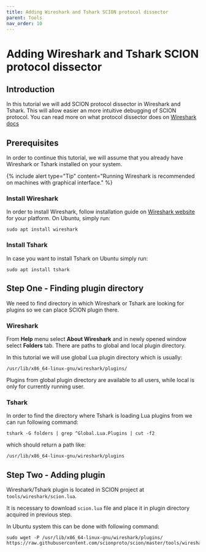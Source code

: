 ```yaml
---
title: Adding Wireshark and Tshark SCION protocol dissector
parent: Tools
nav_order: 10
---
```


# Adding Wireshark and Tshark SCION protocol dissector

## Introduction

In this tutorial we will add SCION protocol dissector in Wireshark and Tshark. This will allow easier an more intuitive debugging
of SCION protocol. You can read more on what protocol dissector does on [Wireshark docs](https://www.wireshark.org/docs/wsdg_html_chunked/ChapterDissection.html#ChDissectWorks)

## Prerequisites

In order to continue this tutorial, we will assume that you already have Wireshark or Tshark installed on your system.

{% include alert type="Tip" content="Running Wireshark is recommended on machines with graphical interface." %}

### Install Wireshark

In order to install Wireshark, follow installation guide on [Wireshark website](https://www.wireshark.org/) for your platform. 
On Ubuntu, simply run:

```shell
sudo apt install wireshark
```

### Install Tshark

In case you want to install Tshark on Ubuntu simply run:

```shell
sudo apt install tshark
```

## Step One - Finding plugin directory

We need to find directory in which Wireshark or Tshark are looking for plugins so we can place SCION plugin there.

### Wireshark

From **Help** menu select **About Wireshark** and in newly opened window select **Folders** tab. 
There are paths to global and local plugin directory.

In this tutorial we will use global Lua plugin directory which is usually:

```
/usr/lib/x86_64-linux-gnu/wireshark/plugins/
```

Plugins from global plugin directory are available to all users, while local is only for currently running user.

### Tshark

In order to find the directory where Tshark is loading Lua plugins from we can run following command:

    tshark -G folders | grep ^Global.Lua.Plugins | cut -f2

which should return a path like: 

    /usr/lib/x86_64-linux-gnu/wireshark/plugins

## Step Two - Adding plugin

Wireshark/Tshark plugin is located in SCION project at `tools/wireshark/scion.lua`.

It is necessary to download `scion.lua` file and place it in plugin directory acquired in previous step.

In Ubuntu system this can be done with following command:

```
sudo wget -P /usr/lib/x86_64-linux-gnu/wireshark/plugins/ https://raw.githubusercontent.com/scionproto/scion/master/tools/wireshark/scion.lua
```

